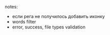 notes:

- если рега не получилось добавить иконку
- words filter
- error, success, file types validation
